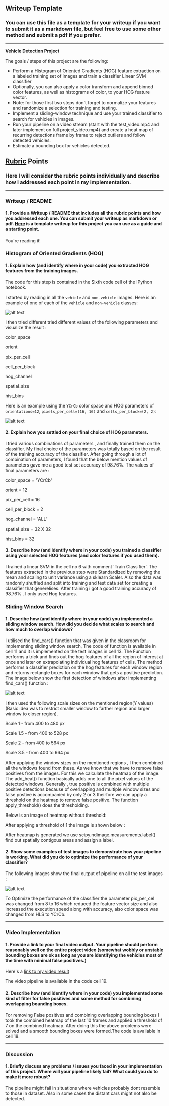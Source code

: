 ## Writeup Template
### You can use this file as a template for your writeup if you want to submit it as a markdown file, but feel free to use some other method and submit a pdf if you prefer.

---

**Vehicle Detection Project**

The goals / steps of this project are the following:

* Perform a Histogram of Oriented Gradients (HOG) feature extraction on a labeled training set of images and train a classifier Linear SVM classifier
* Optionally, you can also apply a color transform and append binned color features, as well as histograms of color, to your HOG feature vector. 
* Note: for those first two steps don't forget to normalize your features and randomize a selection for training and testing.
* Implement a sliding-window technique and use your trained classifier to search for vehicles in images.
* Run your pipeline on a video stream (start with the test_video.mp4 and later implement on full project_video.mp4) and create a heat map of recurring detections frame by frame to reject outliers and follow detected vehicles.
* Estimate a bounding box for vehicles detected.

[//]: # (Image References)
[image1]: ./examples/car_not_car.png
[image2]: ./examples/HOG_example.jpg
[image3]: ./examples/sliding_windows.jpg
[image4]: ./examples/sliding_window.jpg
[image5]: ./examples/bboxes_and_heat.png
[image6]: ./examples/labels_map.png
[image7]: ./examples/output_bboxes.png
[video1]: ./project_video.mp4

## [Rubric](https://review.udacity.com/#!/rubrics/513/view) Points
### Here I will consider the rubric points individually and describe how I addressed each point in my implementation.  

---
### Writeup / README

#### 1. Provide a Writeup / README that includes all the rubric points and how you addressed each one.  You can submit your writeup as markdown or pdf.  [Here](https://github.com/udacity/CarND-Vehicle-Detection/blob/master/writeup_template.md) is a template writeup for this project you can use as a guide and a starting point.  

You're reading it!

### Histogram of Oriented Gradients (HOG)

#### 1. Explain how (and identify where in your code) you extracted HOG features from the training images.

The code for this step is contained in the Sixth code cell of the IPython notebook.

I started by reading in all the `vehicle` and `non-vehicle` images.  Here is an example of one of each of the `vehicle` and `non-vehicle` classes:

![alt text][image1]

I then tried different tried different values of the following parameters and visualize the result :

color_space

orient

pix_per_cell

cell_per_block

hog_channel

spatial_size

hist_bins 

Here is an example using the `YCrCb` color space and HOG parameters of `orientations=12`, `pixels_per_cell=(16, 16)` and `cells_per_block=(2, 2)`:


![alt text][image2]

#### 2. Explain how you settled on your final choice of HOG parameters.

I tried various combinations of parameters , and finally trained them on the classifier. My final choice of the parameters was totally based on the result of the training accuracy of the classifier. After going through a lot of combination of parameters, I found that the below mention values of parameters gave me a good test set accuracy of 98.76%. The values of final parameters are :

color_space = 'YCrCb'

orient = 12

pix_per_cell = 16

cell_per_block = 2
 
hog_channel = 'ALL'

spatial_size = 32 X 32

hist_bins = 32

#### 3. Describe how (and identify where in your code) you trained a classifier using your selected HOG features (and color features if you used them).

I trained a linear SVM in the cell no 6  with comment 'Train Classifier'. The features extracted in the previous step were Standardized  by removing the mean and scaling to unit variance using a sklearn Scaler. Also the data was randomly shuffled and split into training and test data set for creating a classifier that generelises. After training i got a good training accuracy of 98.76% . I only used Hog features.

### Sliding Window Search

#### 1. Describe how (and identify where in your code) you implemented a sliding window search.  How did you decide what scales to search and how much to overlap windows?

I utilised the find_cars() function that was given in the classroom for implementing sliding window search, The code of function is available in cell 11 and it is implemented on the test images in cell 13. The Function performs a trick and finds out the hog features of all the region of interest at once and later on extrapolating individual hog features of cells.
The method performs a classifier prediction on the hog features for each window region and returns rectangle boxes for each window that gets a positive prediction.
The image below show the first detection of windows after implementing find_cars() function :

![alt text][image3]

I then used the following scale sizes on the mentioned region(Y values) (Basic idea was to restrict smaller window to farther region and larger window to closer region).

Scale 1 - from 400 to 480 px

Scale 1.5 - from 400 to 528 px

Scale 2 - from 400 to 564 px

Scale 3.5 - from 400 to 664 px

After applying the window sizes on the mentioned regions , I then combined all the windows found from these. As we know that we have to remove false positives from the images. For this we calculate the heatmap of the image. The add_heat() function basically adds one to all the pixel values of the detected windows. Generally , true positive is combined with multiple positive detections because of overlapping and multiple window sizes and false postive is accompanied by only 2 or 3 theirfore we can apply a threshold on the heatmap to remove false positive. The function apply_threshold() does the thresholding. 

Below is an image of heatmap without threshold:

After applying a threshold of 1 the image is shown below :

After heatmap is generated we use scipy.ndimage.measurements.label() find out spatially contigous areas and assign a label.

#### 2. Show some examples of test images to demonstrate how your pipeline is working.  What did you do to optimize the performance of your classifier?

The following images show the final output of pipeline on all the test images :

![alt text][image4]

To Optimize the performance of the classifier the parameter pix_per_cel was changed from 8 to 16 which reduced the feature vector size and also increased the execution speed along with accuracy, also color space was changed from HLS to YCrCb.


---

### Video Implementation

#### 1. Provide a link to your final video output.  Your pipeline should perform reasonably well on the entire project video (somewhat wobbly or unstable bounding boxes are ok as long as you are identifying the vehicles most of the time with minimal false positives.)
Here's a [link to my video result](./project_video.mp4)

The video pipeline is available in the code cell 19.


#### 2. Describe how (and identify where in your code) you implemented some kind of filter for false positives and some method for combining overlapping bounding boxes.

For removing False positives and combining overlapping bounding boxes I took the combined heatmap of the last 10 frames and applied a threshold of 7 on the combined heatmap. After doing this the above problems were solved and a smooth bounding boxes were formed.The code is available in cell 18.




---

### Discussion

#### 1. Briefly discuss any problems / issues you faced in your implementation of this project.  Where will your pipeline likely fail?  What could you do to make it more robust?

The pipeline might fail in situations where vehicles probably dont resemble to those in dataset. Also in some cases the distant cars might not also be detected.

